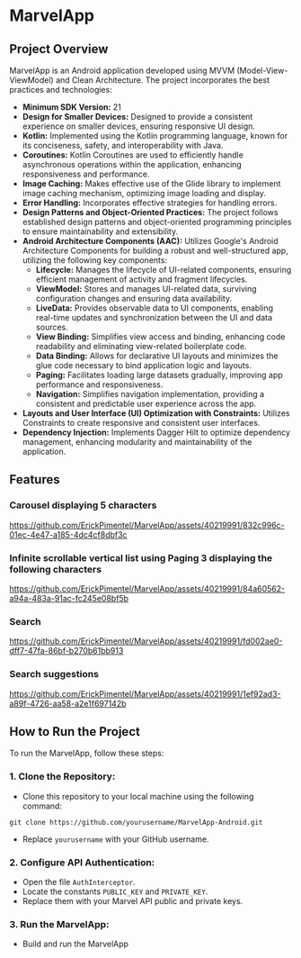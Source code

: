 # MarvelApp
## Project Overview
MarvelApp is an Android application developed using MVVM (Model-View-ViewModel) and Clean Architecture. The project incorporates the best practices and technologies:

- **Minimum SDK Version:** 21
- **Design for Smaller Devices:** Designed to provide a consistent experience on smaller devices, ensuring responsive UI design.
- **Kotlin:** Implemented using the Kotlin programming language, known for its conciseness, safety, and interoperability with Java.
- **Coroutines:** Kotlin Coroutines are used to efficiently handle asynchronous operations within the application, enhancing responsiveness and performance.
- **Image Caching:** Makes effective use of the Glide library to implement image caching mechanism, optimizing image loading and display.
- **Error Handling:** Incorporates effective strategies for handling errors.
- **Design Patterns and Object-Oriented Practices:** The project follows established design patterns and object-oriented programming principles to ensure maintainability and extensibility.
- **Android Architecture Components (AAC):** Utilizes Google's Android Architecture Components for building a robust and well-structured app, utilizing the following key components:
  - **Lifecycle:** Manages the lifecycle of UI-related components, ensuring efficient management of activity and fragment lifecycles.
  - **ViewModel:** Stores and manages UI-related data, surviving configuration changes and ensuring data availability.
  - **LiveData:** Provides observable data to UI components, enabling real-time updates and synchronization between the UI and data sources.
  - **View Binding:** Simplifies view access and binding, enhancing code readability and eliminating view-related boilerplate code.
  - **Data Binding:** Allows for declarative UI layouts and minimizes the glue code necessary to bind application logic and layouts.
  - **Paging:** Facilitates loading large datasets gradually, improving app performance and responsiveness.
  - **Navigation:** Simplifies navigation implementation, providing a consistent and predictable user experience across the app.
- **Layouts and User Interface (UI) Optimization with Constraints:** Utilizes Constraints to create responsive and consistent user interfaces.
- **Dependency Injection:** Implements Dagger Hilt to optimize dependency management, enhancing modularity and maintainability of the application.

## Features
### Carousel displaying 5 characters
https://github.com/ErickPimentel/MarvelApp/assets/40219991/832c996c-01ec-4e47-a185-4dc4cf8dbf3c

### Infinite scrollable vertical list using Paging 3 displaying the following characters
https://github.com/ErickPimentel/MarvelApp/assets/40219991/84a60562-a94a-483a-91ac-fc245e08bf5b

### Search
https://github.com/ErickPimentel/MarvelApp/assets/40219991/fd002ae0-dff7-47fa-86bf-b270b61bb913

### Search suggestions
https://github.com/ErickPimentel/MarvelApp/assets/40219991/1ef92ad3-a89f-4726-aa58-a2e1f697142b

## How to Run the Project
To run the MarvelApp, follow these steps:

### 1. Clone the Repository:
- Clone this repository to your local machine using the following command:
```
git clone https://github.com/yourusername/MarvelApp-Android.git
```
- Replace `yourusername` with your GitHub username.
### 2. Configure API Authentication:
- Open the file `AuthInterceptor`.
- Locate the constants `PUBLIC_KEY` and `PRIVATE_KEY`.
- Replace them with your Marvel API public and private keys.
### 3. Run the MarvelApp:
- Build and run the MarvelApp
